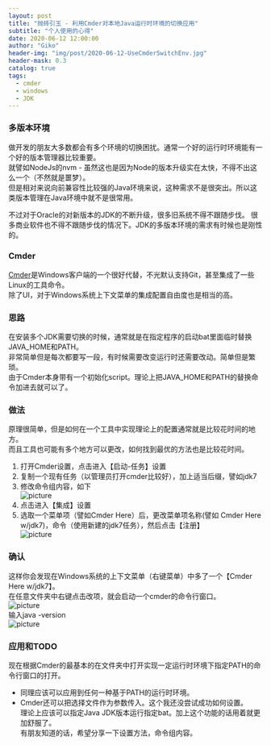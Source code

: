```yaml
---
layout: post
title: "抛砖引玉 - 利用Cmder对本地Java运行时环境的切换应用"
subtitle: "个人使用的心得"
date: 2020-06-12 12:00:00
author: "Giko"
header-img: "img/post/2020-06-12-UseCmderSwitchEnv.jpg"
header-mask: 0.3
catalog: true
tags:
  - cmder
  - windows
  - JDK
---
```


### 多版本环境
做开发的朋友大多数都会有多个环境的切换困扰。通常一个好的运行时环境能有一个好的版本管理器比较重要。  
就譬如NodeJs的nvm - 虽然这也是因为Node的版本升级实在太快，不得不出这么一个（不然就是噩梦）。  
但是相对来说向前兼容性比较强的Java环境来说，这种需求不是很突出。所以这类版本管理在Java环境中就不是很常用。  

不过对于Oracle的对新版本的JDK的不断升级，很多旧系统不得不跟随步伐。
很多商业软件也不得不跟随步伐的情况下。JDK的多版本环境的需求有时候也是刚性的。

### Cmder
[Cmder](https://cmder.net/)是Windows客户端的一个很好代替，不光默认支持Git，甚至集成了一些Linux的工具命令。  
除了UI，对于Windows系统上下文菜单的集成配置自由度也是相当的高。

### 思路
在安装多个JDK需要切换的时候，通常就是在指定程序的启动bat里面临时替换JAVA_HOME和PATH。  
非常简单但是每次都要写一段，有时候需要改变运行时还需要改动。简单但是繁琐。  
由于Cmder本身带有一个初始化script。理论上把JAVA_HOME和PATH的替换命令加进去就可以了。  

### 做法
原理很简单，但是如何在一个工具中实现理论上的配置通常就是比较花时间的地方。  
而且工具也可能有多个地方可以更改，如何找到最优的方法也是比较花时间。  

1. 打开Cmder设置，点击进入【启动-任务】设置
2. 复制一个现有任务（以管理员打开cmder比较好），加上适当后缀，譬如jdk7
3. 修改命令组内容，如下  
  ![picture](https://yougikou.github.io/img/post/2020-06-12-UseCmderSwitchEnv_1.jpg)
4. 点击进入【集成】设置
5. 选取一个菜单项（譬如Cmder Here）后，更改菜单项名称(譬如 Cmder Here w/jdk7)，命令（使用新建的jdk7任务），然后点击【注册】  
  ![picture](https://yougikou.github.io/img/post/2020-06-12-UseCmderSwitchEnv_2.jpg)

### 确认
这样你会发现在Windows系统的上下文菜单（右键菜单）中多了一个【Cmder Here w/jdk7】。  
在任意文件夹中右键点击改项，就会启动一个cmder的命令行窗口。  
![picture](https://yougikou.github.io/img/post/2020-06-12-UseCmderSwitchEnv_3.jpg)  
输入java -version  
![picture](https://yougikou.github.io/img/post/2020-06-12-UseCmderSwitchEnv_4.jpg)

### 应用和TODO
现在根据Cmder的最基本的在文件夹中打开实现一定运行时环境下指定PATH的命令行窗口的打开。  
- 同理应该可以应用到任何一种基于PATH的运行时环境。  
- Cmder还可以把选择文件作为参数传入。这个我还没尝试成功如何设置。  
理论上应该可以指定Java JDK版本运行指定bat。加上这个功能的话用着就更加舒服了。  
有朋友知道的话，希望分享一下设置方法，命令组内容。
